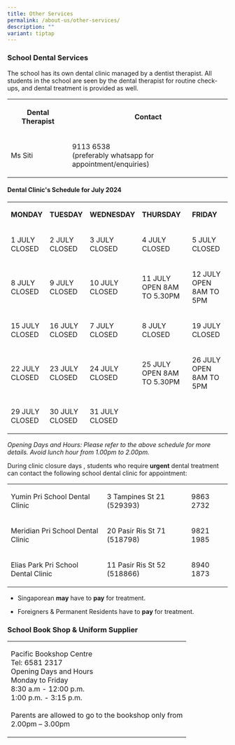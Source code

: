 ```yaml
---
title: Other Services
permalink: /about-us/other-services/
description: ""
variant: tiptap
---
```

<h3>School Dental Services</h3>
<p>The school has its own dental clinic managed by a dentist therapist. All
students in the school are seen by the dental therapist for routine check-ups,
and dental treatment is provided as well.</p>
<table style="minWidth: 50px">
<colgroup>
<col>
<col>
</colgroup>
<tbody>
<tr>
<th rowspan="1" colspan="1">
<p>Dental Therapist</p>
</th>
<th rowspan="1" colspan="1">
<p>Contact</p>
</th>
</tr>
<tr>
<td rowspan="1" colspan="1">
<p>Ms Siti</p>
</td>
<td rowspan="1" colspan="1">
<p>9113 6538
<br>(preferably whatsapp for appointment/enquiries)</p>
</td>
</tr>
</tbody>
</table>
<h4>Dental Clinic's Schedule for July 2024</h4>
<table style="minWidth: 125px">
<colgroup>
<col>
<col>
<col>
<col>
<col>
</colgroup>
<tbody>
<tr>
<td rowspan="1" colspan="1">
<p><strong>MONDAY</strong>
</p>
</td>
<td rowspan="1" colspan="1">
<p><strong>TUESDAY</strong>
</p>
</td>
<td rowspan="1" colspan="1">
<p><strong>WEDNESDAY</strong>
</p>
</td>
<td rowspan="1" colspan="1">
<p><strong>THURSDAY</strong>
</p>
</td>
<td rowspan="1" colspan="1">
<p><strong>FRIDAY</strong>
</p>
</td>
</tr>
<tr>
<td rowspan="1" colspan="1">
<p>1 JULY
<br>CLOSED</p>
</td>
<td rowspan="1" colspan="1">
<p>2 JULY
<br>CLOSED</p>
</td>
<td rowspan="1" colspan="1">
<p>3 JULY
<br>CLOSED</p>
</td>
<td rowspan="1" colspan="1">
<p>4 JULY
<br>CLOSED</p>
</td>
<td rowspan="1" colspan="1">
<p>5 JULY
<br>CLOSED</p>
</td>
</tr>
<tr>
<td rowspan="1" colspan="1">
<p>8 JULY
<br>CLOSED</p>
</td>
<td rowspan="1" colspan="1">
<p>9 JULY
<br>CLOSED</p>
</td>
<td rowspan="1" colspan="1">
<p>10 JULY
<br>CLOSED</p>
</td>
<td rowspan="1" colspan="1">
<p>11 JULY
<br>OPEN 8AM TO 5.30PM</p>
</td>
<td rowspan="1" colspan="1">
<p>12 JULY
<br>OPEN 8AM TO 5PM</p>
</td>
</tr>
<tr>
<td rowspan="1" colspan="1">
<p>15 JULY
<br>CLOSED</p>
</td>
<td rowspan="1" colspan="1">
<p>16 JULY
<br>CLOSED</p>
</td>
<td rowspan="1" colspan="1">
<p>7 JULY
<br>CLOSED</p>
</td>
<td rowspan="1" colspan="1">
<p>8 JULY
<br>CLOSED</p>
</td>
<td rowspan="1" colspan="1">
<p>19 JULY
<br>CLOSED</p>
</td>
</tr>
<tr>
<td rowspan="1" colspan="1">
<p>22 JULY
<br>CLOSED</p>
</td>
<td rowspan="1" colspan="1">
<p>23 JULY
<br>CLOSED</p>
</td>
<td rowspan="1" colspan="1">
<p>24 JULY
<br>CLOSED</p>
</td>
<td rowspan="1" colspan="1">
<p>25 JULY
<br>OPEN 8AM TO 5.30PM</p>
</td>
<td rowspan="1" colspan="1">
<p>26 JULY
<br>OPEN 8AM TO 5PM</p>
</td>
</tr>
<tr>
<td rowspan="1" colspan="1">
<p>29 JULY
<br>CLOSED</p>
</td>
<td rowspan="1" colspan="1">
<p>30 JULY
<br>CLOSED</p>
</td>
<td rowspan="1" colspan="1">
<p>31 JULY
<br>CLOSED</p>
</td>
<td rowspan="1" colspan="1">
<p></p>
</td>
<td rowspan="1" colspan="1">
<p></p>
</td>
</tr>
</tbody>
</table>
<p><em>Opening Days and Hours: Please refer to the above schedule for more details. Avoid lunch hour from 1.00pm to 2.00pm.</em>
</p>
<p>During clinic closure days , students who require&nbsp;<strong>urgent</strong>&nbsp;dental
treatment can contact the following school dental clinic for appointment:</p>
<table style="minWidth: 75px">
<colgroup>
<col>
<col>
<col>
</colgroup>
<tbody>
<tr>
<td rowspan="1" colspan="1">
<p>Yumin Pri School Dental Clinic</p>
</td>
<td rowspan="1" colspan="1">
<p>3 Tampines St 21 (529393)</p>
</td>
<td rowspan="1" colspan="1">
<p>9863 2732</p>
</td>
</tr>
<tr>
<td rowspan="1" colspan="1">
<p>Meridian Pri School Dental Clinic</p>
</td>
<td rowspan="1" colspan="1">
<p>20 Pasir Ris St 71 (518798)</p>
</td>
<td rowspan="1" colspan="1">
<p>9821 1985</p>
</td>
</tr>
<tr>
<td rowspan="1" colspan="1">
<p>Elias Park Pri School Dental Clinic</p>
</td>
<td rowspan="1" colspan="1">
<p>11 Pasir Ris St 52 (518866)</p>
</td>
<td rowspan="1" colspan="1">
<p>8940 1873</p>
</td>
</tr>
</tbody>
</table>
<ul data-tight="true" class="tight">
<li>
<p>Singaporean <strong>may</strong> have to <strong>pay</strong> for treatment.</p>
</li>
<li>
<p>Foreigners &amp; Permanent Residents have to <strong>pay</strong> for treatment.</p>
</li>
</ul>
<h3>School Book Shop &amp; Uniform Supplier</h3>
<table style="minWidth: 25px">
<colgroup>
<col>
</colgroup>
<tbody>
<tr>
<td rowspan="1" colspan="1">
<p>Pacific Bookshop Centre
<br>Tel: 6581 2317
<br>Opening Days and Hours
<br>Monday to Friday
<br>8:30 a.m - 12:00 p.m.
<br>1:00 p.m. - 3:15 p.m.
<br>
<br>Parents are allowed to go to the bookshop only from
<br>2.00pm – 3.00pm</p>
</td>
</tr>
</tbody>
</table>
<p></p>